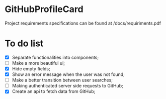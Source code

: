 # GitHubProfileCard
Project requirements specifications can be found at /docs/requiriments.pdf

# To do list

- [X]  Separate functionalities into components;
- [ ] Make a more beautiful ui;
- [X] Hide empty fields;
- [X] Show an error message when the user was not found;
- [ ] Make a better transition between user searches;
- [ ] Making authenticated server side requests to GitHub;
- [X] Create an api to fetch data from GitHub;